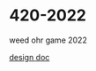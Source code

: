 # 420-2022
weed ohr game 2022

[design doc](https://docs.google.com/document/d/1NpTysubJfvgkp3oBQ67JiYprJH2JT0PiPqduzb2n4FA/edit?usp=sharing)
